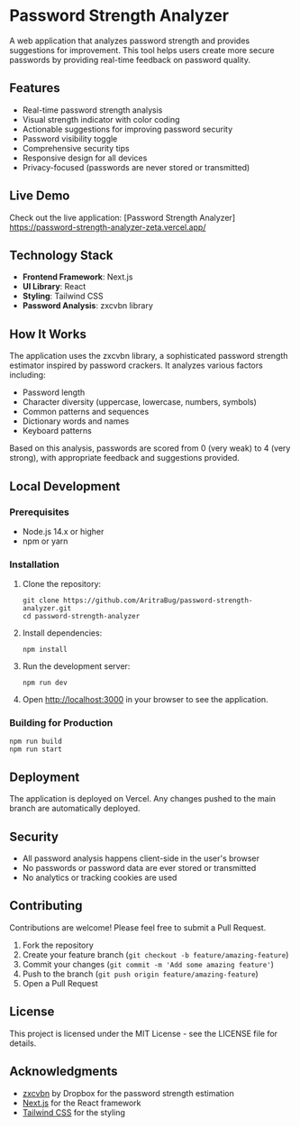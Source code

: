 # Password Strength Analyzer

A web application that analyzes password strength and provides suggestions for improvement. This tool helps users create more secure passwords by providing real-time feedback on password quality.


## Features

- Real-time password strength analysis
- Visual strength indicator with color coding
- Actionable suggestions for improving password security
- Password visibility toggle
- Comprehensive security tips
- Responsive design for all devices
- Privacy-focused (passwords are never stored or transmitted)

## Live Demo

Check out the live application: [Password Strength Analyzer] https://password-strength-analyzer-zeta.vercel.app/

## Technology Stack

- **Frontend Framework**: Next.js
- **UI Library**: React
- **Styling**: Tailwind CSS
- **Password Analysis**: zxcvbn library

## How It Works

The application uses the zxcvbn library, a sophisticated password strength estimator inspired by password crackers. It analyzes various factors including:

- Password length
- Character diversity (uppercase, lowercase, numbers, symbols)
- Common patterns and sequences
- Dictionary words and names
- Keyboard patterns

Based on this analysis, passwords are scored from 0 (very weak) to 4 (very strong), with appropriate feedback and suggestions provided.

## Local Development

### Prerequisites

- Node.js 14.x or higher
- npm or yarn

### Installation

1. Clone the repository:
   ```
   git clone https://github.com/AritraBug/password-strength-analyzer.git
   cd password-strength-analyzer
   ```

2. Install dependencies:
   ```
   npm install
   ```

3. Run the development server:
   ```
   npm run dev
   ```

4. Open [http://localhost:3000](http://localhost:3000) in your browser to see the application.

### Building for Production

```
npm run build
npm run start
```

## Deployment

The application is deployed on Vercel. Any changes pushed to the main branch are automatically deployed.

## Security

- All password analysis happens client-side in the user's browser
- No passwords or password data are ever stored or transmitted
- No analytics or tracking cookies are used

## Contributing

Contributions are welcome! Please feel free to submit a Pull Request.

1. Fork the repository
2. Create your feature branch (`git checkout -b feature/amazing-feature`)
3. Commit your changes (`git commit -m 'Add some amazing feature'`)
4. Push to the branch (`git push origin feature/amazing-feature`)
5. Open a Pull Request

## License

This project is licensed under the MIT License - see the LICENSE file for details.

## Acknowledgments

- [zxcvbn](https://github.com/dropbox/zxcvbn) by Dropbox for the password strength estimation
- [Next.js](https://nextjs.org/) for the React framework
- [Tailwind CSS](https://tailwindcss.com/) for the styling